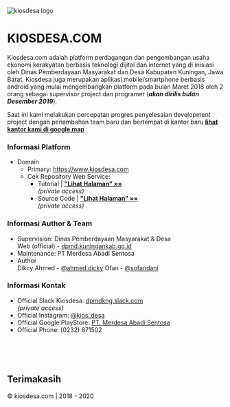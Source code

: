 ![kiosdesa logo](https://i.pinimg.com/564x/c4/17/ad/c417adcccc9ac7b572492ca2bdef46d1.jpg)

# KIOSDESA.COM

Kiosdesa.com adalah platform perdagangan dan pengembangan usaha ekonomi kerakyatan berbasis teknologi dijital dan internet yang di inisiasi oleh Dinas Pemberdayaan Masyarakat dan Desa Kabupaten Kuningan, Jawa Barat. Kiosdesa juga merupakan aplikasi mobile/smartphone berbasis android yang mulai mengembangkan platform pada bulan Maret 2018 oleh 2 orang sebagai supervisor project dan programer (_**akan dirilis bulan Desember 2019**_).

Saat ini kami melakukan percepatan progres penyelesaian development project dengan penambahan team baru dan bertempat di kantor baru **[lihat kantor kami di google map](https://goo.gl/maps/4gt3oT9uzXp)**

### Informasi Platform
- Domain
  - Primary: https://www.kiosdesa.com
  - Cek Repository Web Service:
    - Tutorial | **["Lihat Halaman" &raquo;&raquo;](https://github.com/kiosdesacom/v2/blob/master/README.md)**
      <br/>_(private access)_
    - Source Code | **["Lihat Halaman" &raquo;&raquo;](https://github.com/kiosdesacom/v2)**
      <br/>_(private access)_
    
### Informasi Author & Team
- Supervision: Dinas Pemberdayaan Masyarakat & Desa
  <br />
  Web (official) - [dpmd.kuningankab.go.id](https://dpmd.kuningankab.go.id/)
- Maintenance: PT Merdesa Abadi Sentosa
- Author
  <br />
  Dikcy Ahmed - [@ahmed.dicky](https://www.facebook.com/ahmed.dicky)
  Ofan - [@sofandani](https://github.com/sofandani)

### Informasi Kontak
- Official Slack Kiosdesa: [dpmdkng.slack.com](https://dpmdkng.slack.com)
  <br/>_(private access)_
- Official Instagram: [@kios_desa](https://instagram.com/kios_desa)
- Official Google PlayStore: [PT. Merdesa Abadi Sentosa](https://play.google.com/store/apps/developer?id=Merdesa+Abadi+Sentosa)
- Official Phone: (0232) 871502

  
<br/>
<br/>
<br/>

## Terimakasih
&copy; kiosdesa.com | 2018 - 2020
